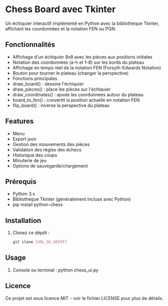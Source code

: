 # Chess Board avec Tkinter

Un échiquier interactif implémenté en Python avec la bibliothèque Tkinter, affichant les coordonnées et la notation FEN ou PGN.

## Fonctionnalités

- Affichage d'un échiquier 8x8 avec les pièces aux positions initiales
- Notation des coordonnées (a-h et 1-8) sur les bords du plateau
- Affichage en temps réel de la notation FEN (Forsyth-Edwards Notation)
- Bouton pour tourner le plateau (changer la perspective)
- Fonctions principales
- draw_board() : dessine l'échiquier
- draw_pieces() : place les pièces sur l'échiquier
- draw_coordinates() : ajoute les coordonnées autour du plateau
- board_to_fen() : convertit la position actuelle en notation FEN
- flip_board() : inverse la perspective du plateau

## Features

- Menu
- Export json
- Gestion des mouvements des pièces
- Validation des règles des échecs
- Historique des coups
- Minuterie de jeu
- Options de sauvegarde/chargement

## Prérequis

- Python 3.x
- Bibliothèque Tkinter (généralement incluse avec Python)
- pip install python-chess

## Installation

1. Clonez ce dépôt :
   ```bash
   git clone [URL_DU_DEPOT]

## Usage

1. Console ou terminal :
   python chess_ui.py

## Licence
Ce projet est sous licence MIT - voir le fichier LICENSE pour plus de détails.